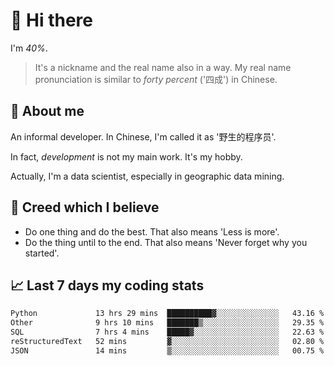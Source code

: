 # 👋 Hi there

I'm *40%*.

> It's a nickname and the real name also in a way.
> My real name pronunciation is similar to *forty percent* ('四成') in Chinese.

## :speech_balloon: About me

An informal developer. In Chinese, I'm called it as '野生的程序员'.

In fact, _development_ is not my main work. It's my hobby.

Actually, I'm a data scientist, especially in geographic data mining.

## :see_no_evil: Creed which I believe

- Do one thing and do the best. That also means 'Less is more'.
- Do the thing until to the end. That also means 'Never forget why you started'.

## :chart_with_upwards_trend: Last 7 days my coding stats

<!--START_SECTION:waka-->

```txt
Python             13 hrs 29 mins  ██████████▓░░░░░░░░░░░░░░   43.16 %
Other              9 hrs 10 mins   ███████▒░░░░░░░░░░░░░░░░░   29.35 %
SQL                7 hrs 4 mins    █████▓░░░░░░░░░░░░░░░░░░░   22.63 %
reStructuredText   52 mins         ▓░░░░░░░░░░░░░░░░░░░░░░░░   02.80 %
JSON               14 mins         ▒░░░░░░░░░░░░░░░░░░░░░░░░   00.75 %
```

<!--END_SECTION:waka-->
